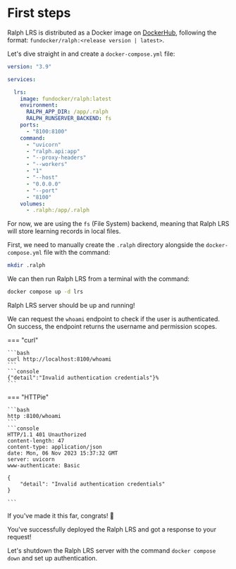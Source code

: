 # First steps

Ralph LRS is distributed as a Docker image on [DockerHub](https://hub.docker.com/repository/docker/fundocker/ralph), following the format:
`fundocker/ralph:<release version | latest>`.

Let's dive straight in and create a `docker-compose.yml` file:

``` yaml title="docker-compose.yml"
version: "3.9"

services:

  lrs:
    image: fundocker/ralph:latest
    environment:
      RALPH_APP_DIR: /app/.ralph
      RALPH_RUNSERVER_BACKEND: fs
    ports:
      - "8100:8100"
    command:
      - "uvicorn"
      - "ralph.api:app"
      - "--proxy-headers"
      - "--workers"
      - "1"
      - "--host"
      - "0.0.0.0"
      - "--port"
      - "8100"
    volumes:
      - .ralph:/app/.ralph
```

For now, we are using the `fs` (File System) backend, meaning that Ralph LRS will store learning records in local files.

First, we need to manually create the `.ralph` directory alongside the `docker-compose.yml` file with the command:

```bash
mkdir .ralph
```

We can then run Ralph LRS from a terminal with the command:

```bash
docker compose up -d lrs
```

Ralph LRS server should be up and running!

We can request the `whoami` endpoint to check if the user is authenticated. On success, the endpoint returns the username and permission scopes.

=== "curl"

    ```bash
    curl http://localhost:8100/whoami
    ```
    ```console
    {"detail":"Invalid authentication credentials"}% 
    ```

=== "HTTPie"

    ```bash
    http :8100/whoami
    ```
    ```console
    HTTP/1.1 401 Unauthorized
    content-length: 47
    content-type: application/json
    date: Mon, 06 Nov 2023 15:37:32 GMT
    server: uvicorn
    www-authenticate: Basic

    {
        "detail": "Invalid authentication credentials"
    }

    ```

If you've made it this far, congrats! 🎉

You've successfully deployed the Ralph LRS and got a response to your request!

Let's shutdown the Ralph LRS server with the command `docker compose down` and set up authentication.
